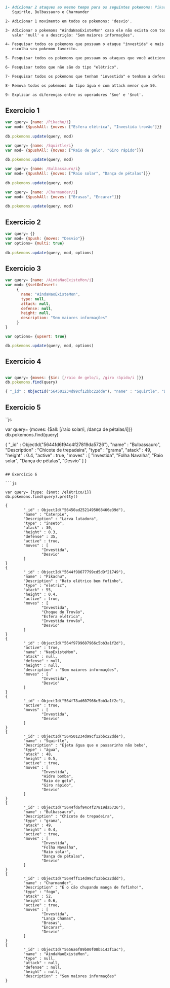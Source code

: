 ```md
1- Adicionar 2 ataques ao mesmo tempo para os seguintes pokemons: Pikachu, 
   Squirtle, Bulbassauro e Charmander

2- Adicionar 1 movimento em todos os pokemons: 'desvio'.

3- Adicionar o pokemons "AindaNaoExisteMon" caso ele não exista com todos os dados com o 
   valor 'null' e a descrição: "Sem maiores informações".

4- Pesquisar todos os pokemons que possuam o ataque "investida" e mais um que você adicionou, 
   escolha seu pokemon favorito.

5- Pesquisar todos os pokemons que possuam os ataques que você adicionou, escolha seu pokemon favorito.

6- Pesquisar todos que não são do tipo "elétrico".

7- Pesquisar todos os pokemons que tenham "investida" e tenham a defesa não menor ou igual a 49.

8- Remova todos os pokemons do tipo água e com attack menor que 50.

9- Explicar as diferenças entre os operadores '$ne' e '$not'.
```


## Exercício 1

```js
var query= {name: /Pikachu/i}
var mod= {$pushAll: {moves: ["Esfera elétrica", "Investida trovão"]}}
 
db.pokemons.update(query, mod)

var query= {name: /Squirtle/i}
var mod= {$pushAll: {moves: ["Raio de gelo", "Giro rápido"]}}
 
db.pokemons.update(query, mod)

var query= {name: /Bulbassauro/i}
var mod= {$pushAll: {moves: ["Raio solar", "Dança de pétalas"]}}
 
db.pokemons.update(query, mod)

var query= {name: /Charmander/i}
var mod= {$pushAll: {moves: ["Brasas", "Encarar"]}}
 
db.pokemons.update(query, mod)

```

## Exercício 2

```js
var query= {}
var mod= {$push: {moves: "Desvio"}}
var options= {multi: true}
 
db.pokemons.update(query, mod, options)

```

## Exercício 3

```js
var query= {name: /AindaNaoExisteMon/i}
var mod= {$setOnInsert:
     {
	   name: "AindaNaoExisteMon",
	   type: null,
	   attack: null,
	   defense: null,
	   height: null,
	   description: "Sem maiores informações"
	 }
}

var options= {upsert: true}

db.pokemons.update(query, mod, options)
```

## Exercício 4 

```js

var query= {moves: {$in: [/raio de gelo/i, /giro rápido/i ]}}
db.pokemons.find(query)

{ "_id" : ObjectId("564501234d99cf12bbc22dde"), "name" : "Squirtle", "Description" : "Ejeta água que o passarinho não bebe", "type" : "água", "atack" : 48, "hei                                                               ght" : 0.5, "active" : true, "moves" : [ "Investida", "Hidro bomba", "Raio de gelo", "Giro rápido", "Desvio" ] }


```

## Exercício 5 

``js

var query= {moves: {$all: [/raio solar/i, /dança de pétalas/i]}}
db.pokemons.find(query)

{ "_id" : ObjectId("5644fd6f94c4f27819da5726"), "name" : "Bulbassauro", "Description" : "Chicote de trepadeira", "type" : "grama", "atack" : 49, "height" : 0.4, "active" : true, "moves" : [ "Investida", "Folha Navalha", "Raio solar", "Dança de pétalas", "Desvio" ] }


```

## Exercício 6 

```js

var query= {type: {$not: /elétrico/i}}
db.pokemons.find(query).pretty()

{
        "_id" : ObjectId("56450ad2521495068466e39d"),
        "name" : "Caterpie",
        "Description" : "Larva lutadora",
        "type" : "inseto",
        "atack" : 30,
        "height" : 0.3,
        "defense" : 35,
        "active" : true,
        "moves" : [
                "Investida",
                "Desvio"
        ]
}
{
        "_id" : ObjectId("5644f98677799cd5d9f21749"),
        "name" : "Pikachu",
        "Description" : "Rato elétrico bem fofinho",
        "type" : "eletric",
        "atack" : 55,
        "height" : 0.4,
        "active" : true,
        "moves" : [
                "Investida",
                "Choque do Trovão",
                "Esfera elétrica",
                "Investida trovão",
                "Desvio"
        ]
}
{
        "_id" : ObjectId("564f9799607966c5bb3a1f2d"),
        "active" : true,
        "name" : "NaoExisteMon",
        "atack" : null,
        "defense" : null,
        "height" : null,
        "description" : "Sem maiores informações",
        "moves" : [
                "Investida",
                "Desvio"
        ]
}
{
        "_id" : ObjectId("564f78ad607966c5bb3a1f2c"),
        "active" : true,
        "moves" : [
                "Investida",
                "Desvio"
        ]
}
{
        "_id" : ObjectId("564501234d99cf12bbc22dde"),
        "name" : "Squirtle",
        "Description" : "Ejeta água que o passarinho não bebe",
        "type" : "água",
        "atack" : 48,
        "height" : 0.5,
        "active" : true,
        "moves" : [
                "Investida",
                "Hidro bomba",
                "Raio de gelo",
                "Giro rápido",
                "Desvio"
        ]
}
{
        "_id" : ObjectId("5644fd6f94c4f27819da5726"),
        "name" : "Bulbassauro",
        "Description" : "Chicote de trepadeira",
        "type" : "grama",
        "atack" : 49,
        "height" : 0.4,
        "active" : true,
        "moves" : [
                "Investida",
                "Folha Navalha",
                "Raio solar",
                "Dança de pétalas",
                "Desvio"
        ]
}
{
        "_id" : ObjectId("5644ff114d99cf12bbc22ddd"),
        "name" : "Charmander",
        "Description" : "É o cão chupando manga de fofinho!",
        "type" : "fogo",
        "atack" : 52,
        "height" : 0.6,
        "active" : true,
        "moves" : [
                "Investida",
                "Lança Chamas",
                "Brasas",
                "Encarar",
                "Desvio"
        ]
}
{
        "_id" : ObjectId("5656a6f89b00f08b5143f1ac"),
        "name" : "AindaNaoExisteMon",
        "type" : null,
        "attack" : null,
        "defense" : null,
        "height" : null,
        "description" : "Sem maiores informações"
}

```